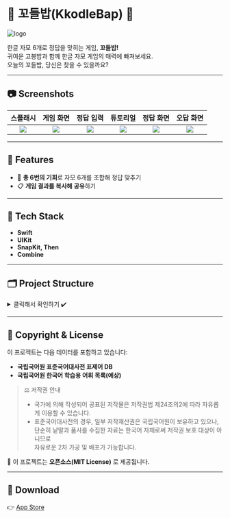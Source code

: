 # 🍚 꼬들밥(KkodleBap) 🍚

![logo](./assets/logo.png)

한글 자모 6개로 정답을 맞히는 게임, **꼬들밥!**  
귀여운 고봉밥과 함께 한글 자모 게임의 매력에 빠져보세요.  
오늘의 꼬들밥, 당신은 찾을 수 있을까요?

---

## 📷 Screenshots

| 스플래시 | 게임 화면 | 정답 입력 | 튜토리얼 | 정답 화면 | 오답 화면 |
|:---:|:---:|:---:|:---:|:---:|:---:|
| ![](./assets/splash.png) | ![](./assets/game.png) | ![](./assets/game-input.png) | ![](./assets/tutorial.png) | ![](./assets/correct.png) | ![](./assets/wrong.png) |

---

## 🚀 Features
- 🎯 **총 6번의 기회**로 자모 6개를 조합해 정답 맞추기  
- 📋 **게임 결과를 복사해 공유**하기  

---

## 🧰 Tech Stack
- **Swift**
- **UIKit**
- **SnapKit, Then**
- **Combine**

---

## 🗂️ Project Structure
<details>
<summary>클릭해서 확인하기 ✔️</summary>
KkodleBap/
├─ AppDelegate.swift
├─ SceneDelegate.swift
├─ GameViewController.swift
├─ KeyboardView.swift
├─ History/
│   ├─ HistoryViewController.swift
│   ├─ HistoryDetailViewController.swift
│   └─ HistoryStore.swift
├─ Ads/
│   └─ AdMobViewController.swift
├─ Common/
│   ├─ Extensions/
│   └─ UIComponents/
└─ Resources/
└─ Assets.xcassets
</details>

---

## 🔐 Copyright & License
이 프로젝트는 다음 데이터를 포함하고 있습니다:

- **국립국어원 표준국어대사전 표제어 DB**  
- **국립국어원 한국어 학습용 어휘 목록(예상)**  

> ⚖️ 저작권 안내  
> - 국가에 의해 작성되어 공표된 저작물은 저작권법 제24조의2에 따라 자유롭게 이용할 수 있습니다.  
> - 표준국어대사전의 경우, 일부 저작재산권은 국립국어원이 보유하고 있으나,  
>   단순히 낱말과 품사를 수집한 자료는 한국어 자체로써 저작권 보호 대상이 아니므로  
>   자유로운 2차 가공 및 배포가 가능합니다.  

📜 이 프로젝트는 **오픈소스(MIT License)** 로 제공됩니다.  

---

## 🔗 Download
👉 [App Store]([https://apps.apple.com](https://apps.apple.com/kr/app/%EA%BC%AC%EB%93%A4%EB%B0%A5/id6743940898))  
